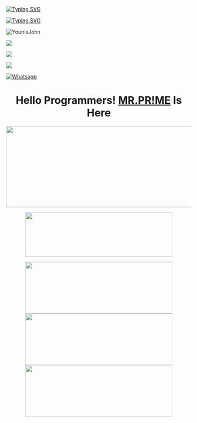 [![Typing SVG](https://readme-typing-svg.herokuapp.com?color=%23FF0000&lines=WELCOME+TO+MY+GITHUB+IAM+PR!ME)](https://git.io/typing-svg)

[![Typing SVG](https://readme-typing-svg.herokuapp.com?color=%23AF00FF&lines=Student+of+9th,+10th+Class)](https://git.io/typing-svg)


![YounisJohn](https://komarev.com/ghpvc/?username=PRIME-404&color=blue)

<a href="https://github.com/PRIME-404"><img src="https://img.shields.io/github/followers/PRIME-404?label=followers&style=social"/></a>

[![](https://img.shields.io/badge/Facebook-blue?logo=Facebook&logoColor=blue&labelColor=white)](https://www.facebook.com/FarHan.YouR.FatHer.OkH.bbY)

[![](https://img.shields.io/badge/Messenger-red?logo=Messenger&logoColor=red&labelColor=black)](https://m.me/FarHan.YouR.FatHer.OkH.bbY)

[![Whatsapp](https://img.shields.io/badge/Whatsapp-AHMED.FARHAN-deepgreen?style=flat-square&logo=whatsapp)](https://wa.me/+8801843961233)

</p>
<h1 align="center">
  <b>Hello Programmers!<b> <a href="https://www.facebook.com/FarHan.YouR.FatHer.OkH.bbY" target="blank">MR.PR!ME</a> Is Here
</h1>
<p align="center">
  <img width="600" height="220" src="https://github-readme-stats.vercel.app/api?username=PRIME-404&show_icons=true&theme=chartreuse-dark&locale=id">
</p>
<p align="center">
  <img width="400" height="120" src="https://github-readme-stats.vercel.app/api/top-langs/?username=PRIME-404&layout=compact&theme=chartreuse-dark">
</p>
<p align="center">
<a href="https://github.com/PRIME-404/PyObsuscate"><img width="400" height="140" src="https://github-readme-stats.vercel.app/api/pin/?username=PRIME-404&repo=PyObsuscate&theme=chartreuse-dark"></a>
<a href="https://github.com/PRIME-404/MR-PRIME"><img width="400" height="140" src="https://github-readme-stats.vercel.app/api/pin/?username=PRIME-404&repo=MR-PRIME&theme=chartreuse-dark"></a>
<a href="https://github.com/PRIME-404/RESERVE"><img width="400" 
height="140" src="https://github-readme-stats.vercel.app/api/pin/?username=PRIME-403&repo=RESERVE&theme=chartreuse-dark"></a>
<a
